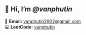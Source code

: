 👋 **Hi, I’m *@vanphutin***  
---

📧 **Email:** [vanphutin2902@gmail.com](mailto:vanphutin2902@gmail.com)  
💻 **LeetCode:** [vanphutin](https://leetcode.com/u/vanphutin/)
